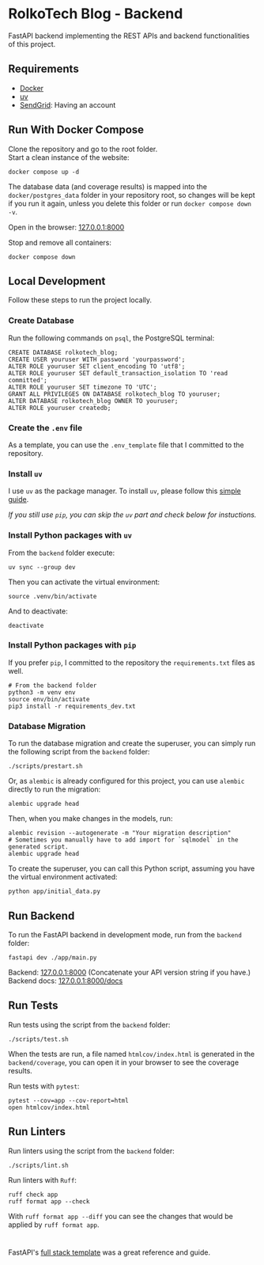 # RolkoTech Blog - Backend

FastAPI backend implementing the REST APIs and backend functionalities of this project.

## Requirements

* [Docker](https://www.docker.com/)
* [uv](https://docs.astral.sh/uv/)
* [SendGrid](https://sendgrid.com/en-us): Having an account

## Run With Docker Compose

Clone the repository and go to the root folder.<br>
Start a clean instance of the website:
```
docker compose up -d
```
The database data (and coverage results) is mapped into the `docker/postgres_data` folder in your repository root, so changes will be kept if you run it again, unless you delete this folder or run `docker compose down -v`.

Open in the browser: [127.0.0.1:8000](http://127.0.0.1:8000/)

Stop and remove all containers:
```
docker compose down
```

## Local Development

Follow these steps to run the project locally.

### Create Database

Run the following commands on `psql`, the PostgreSQL terminal:
```
CREATE DATABASE rolkotech_blog;
CREATE USER youruser WITH password 'yourpassword';
ALTER ROLE youruser SET client_encoding TO 'utf8';
ALTER ROLE youruser SET default_transaction_isolation TO 'read committed';
ALTER ROLE youruser SET timezone TO 'UTC';
GRANT ALL PRIVILEGES ON DATABASE rolkotech_blog TO youruser;
ALTER DATABASE rolkotech_blog OWNER TO youruser;
ALTER ROLE youruser createdb;
```

### Create the `.env` file

As a template, you can use the `.env_template` file that I committed to the repository.

### Install `uv`

I use `uv` as the package manager. To install `uv`, please follow this [simple guide](https://docs.astral.sh/uv/getting-started/installation/).

*If you still use `pip`, you can skip the `uv` part and check below for instuctions.*

### Install Python packages with `uv`

From the `backend` folder execute:
```
uv sync --group dev
```
Then you can activate the virtual environment:
```
source .venv/bin/activate
```
And to deactivate:
```
deactivate
```

### Install Python packages with `pip`

If you prefer `pip`, I committed to the repository the `requirements.txt` files as well.
```
# From the backend folder
python3 -m venv env
source env/bin/activate
pip3 install -r requirements_dev.txt
```

### Database Migration

To run the database migration and create the superuser, you can simply run the following script from the `backend` folder:
```
./scripts/prestart.sh
```
Or, as `alembic` is already configured for this project, you can use `alembic` directly to run the migration:
```
alembic upgrade head
```
Then, when you make changes in the models, run:
```
alembic revision --autogenerate -m "Your migration description"
# Sometimes you manually have to add import for `sqlmodel` in the generated script.
alembic upgrade head
```
To create the superuser, you can call this Python script, assuming you have the virtual environment activated:
```
python app/initial_data.py
```

## Run Backend

To run the FastAPI backend in development mode, run from the `backend` folder:
```
fastapi dev ./app/main.py
```
Backend: [127.0.0.1:8000](http://127.0.0.1:8000/) (Concatenate your API version string if you have.)<br>
Backend docs: [127.0.0.1:8000/docs](http://127.0.0.1:8000/docs)

## Run Tests

Run tests using the script from the `backend` folder:
```
./scripts/test.sh
```
When the tests are run, a file named `htmlcov/index.html` is generated in the `backend/coverage`, you can open it in your browser to see the coverage results.

Run tests with `pytest`:
```
pytest --cov=app --cov-report=html
open htmlcov/index.html
```

## Run Linters

Run linters using the script from the `backend` folder:
```
./scripts/lint.sh
```
Run linters with `Ruff`:
```
ruff check app
ruff format app --check
```
With `ruff format app --diff` you can see the changes that would be applied by `ruff format app`.

#

FastAPI's [full stack template](https://github.com/fastapi/full-stack-fastapi-template) was a great reference and guide.
